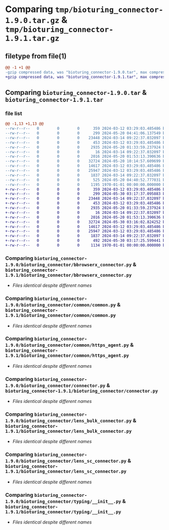 # Comparing `tmp/bioturing_connector-1.9.0.tar.gz` & `tmp/bioturing_connector-1.9.1.tar.gz`

## filetype from file(1)

```diff
@@ -1 +1 @@
-gzip compressed data, was "bioturing_connector-1.9.0.tar", max compression
+gzip compressed data, was "bioturing_connector-1.9.1.tar", max compression
```

## Comparing `bioturing_connector-1.9.0.tar` & `bioturing_connector-1.9.1.tar`

### file list

```diff
@@ -1,13 +1,13 @@
--rw-r--r--   0        0        0      359 2024-03-12 03:29:03.485486 bioturing_connector-1.9.0/README.md
--rw-r--r--   0        0        0      299 2024-05-20 04:41:06.137549 bioturing_connector-1.9.0/bioturing_connector/__init__.py
--rw-r--r--   0        0        0    23448 2024-03-14 09:22:37.032097 bioturing_connector-1.9.0/bioturing_connector/bbrowserx_connector.py
--rw-r--r--   0        0        0      453 2024-03-12 03:29:03.485486 bioturing_connector-1.9.0/bioturing_connector/common/__init__.py
--rw-r--r--   0        0        0     2935 2024-05-20 01:33:59.237924 bioturing_connector-1.9.0/bioturing_connector/common/common.py
--rw-r--r--   0        0        0       16 2024-03-14 09:22:37.032097 bioturing_connector-1.9.0/bioturing_connector/common/constants.py
--rw-r--r--   0        0        0     2016 2024-05-20 01:53:13.390636 bioturing_connector-1.9.0/bioturing_connector/common/https_agent.py
--rw-r--r--   0        0        0    32724 2024-05-20 10:14:57.609699 bioturing_connector-1.9.0/bioturing_connector/connector.py
--rw-r--r--   0        0        0    14617 2024-03-12 03:29:03.485486 bioturing_connector-1.9.0/bioturing_connector/lens_bulk_connector.py
--rw-r--r--   0        0        0    25947 2024-03-12 03:29:03.485486 bioturing_connector-1.9.0/bioturing_connector/lens_sc_connector.py
--rw-r--r--   0        0        0     1837 2024-03-14 09:22:37.032097 bioturing_connector-1.9.0/bioturing_connector/typing/__init__.py
--rw-r--r--   0        0        0      525 2024-05-20 04:40:52.777031 bioturing_connector-1.9.0/pyproject.toml
--rw-r--r--   0        0        0     1195 1970-01-01 00:00:00.000000 bioturing_connector-1.9.0/PKG-INFO
+-rw-r--r--   0        0        0      359 2024-03-12 03:29:03.485486 bioturing_connector-1.9.1/README.md
+-rw-r--r--   0        0        0      299 2024-05-30 03:17:37.095883 bioturing_connector-1.9.1/bioturing_connector/__init__.py
+-rw-r--r--   0        0        0    23448 2024-03-14 09:22:37.032097 bioturing_connector-1.9.1/bioturing_connector/bbrowserx_connector.py
+-rw-r--r--   0        0        0      453 2024-03-12 03:29:03.485486 bioturing_connector-1.9.1/bioturing_connector/common/__init__.py
+-rw-r--r--   0        0        0     2935 2024-05-20 01:33:59.237924 bioturing_connector-1.9.1/bioturing_connector/common/common.py
+-rw-r--r--   0        0        0       16 2024-03-14 09:22:37.032097 bioturing_connector-1.9.1/bioturing_connector/common/constants.py
+-rw-r--r--   0        0        0     2016 2024-05-20 01:53:13.390636 bioturing_connector-1.9.1/bioturing_connector/common/https_agent.py
+-rw-r--r--   0        0        0    32724 2024-05-30 03:16:02.824252 bioturing_connector-1.9.1/bioturing_connector/connector.py
+-rw-r--r--   0        0        0    14617 2024-03-12 03:29:03.485486 bioturing_connector-1.9.1/bioturing_connector/lens_bulk_connector.py
+-rw-r--r--   0        0        0    25947 2024-03-12 03:29:03.485486 bioturing_connector-1.9.1/bioturing_connector/lens_sc_connector.py
+-rw-r--r--   0        0        0     1837 2024-03-14 09:22:37.032097 bioturing_connector-1.9.1/bioturing_connector/typing/__init__.py
+-rw-r--r--   0        0        0      492 2024-05-30 03:17:25.599441 bioturing_connector-1.9.1/pyproject.toml
+-rw-r--r--   0        0        0     1134 1970-01-01 00:00:00.000000 bioturing_connector-1.9.1/PKG-INFO
```

### Comparing `bioturing_connector-1.9.0/bioturing_connector/bbrowserx_connector.py` & `bioturing_connector-1.9.1/bioturing_connector/bbrowserx_connector.py`

 * *Files identical despite different names*

### Comparing `bioturing_connector-1.9.0/bioturing_connector/common/common.py` & `bioturing_connector-1.9.1/bioturing_connector/common/common.py`

 * *Files identical despite different names*

### Comparing `bioturing_connector-1.9.0/bioturing_connector/common/https_agent.py` & `bioturing_connector-1.9.1/bioturing_connector/common/https_agent.py`

 * *Files identical despite different names*

### Comparing `bioturing_connector-1.9.0/bioturing_connector/connector.py` & `bioturing_connector-1.9.1/bioturing_connector/connector.py`

 * *Files identical despite different names*

### Comparing `bioturing_connector-1.9.0/bioturing_connector/lens_bulk_connector.py` & `bioturing_connector-1.9.1/bioturing_connector/lens_bulk_connector.py`

 * *Files identical despite different names*

### Comparing `bioturing_connector-1.9.0/bioturing_connector/lens_sc_connector.py` & `bioturing_connector-1.9.1/bioturing_connector/lens_sc_connector.py`

 * *Files identical despite different names*

### Comparing `bioturing_connector-1.9.0/bioturing_connector/typing/__init__.py` & `bioturing_connector-1.9.1/bioturing_connector/typing/__init__.py`

 * *Files identical despite different names*

